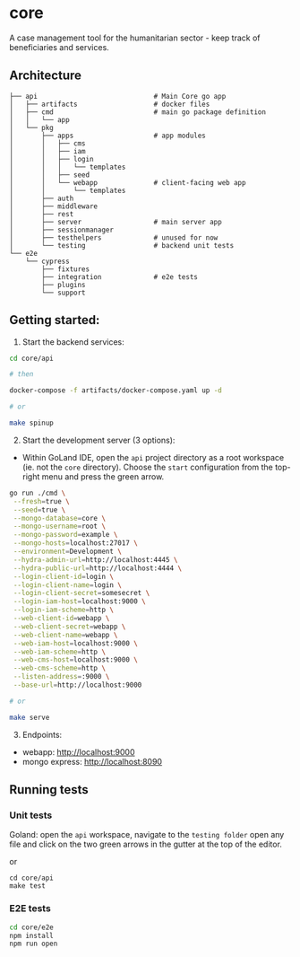 # core
A case management tool for the humanitarian sector - keep track of beneficiaries and services.

## Architecture

```
├── api                             # Main Core go app
│   ├── artifacts                   # docker files
│   ├── cmd                         # main go package definition
│   │   └── app
│   └── pkg                         
│       ├── apps                    # app modules    
│       │   ├── cms             
│       │   ├── iam
│       │   ├── login
│       │   │   └── templates
│       │   ├── seed
│       │   └── webapp              # client-facing web app
│       │       └── templates
│       ├── auth
│       ├── middleware
│       ├── rest
│       ├── server                  # main server app
│       ├── sessionmanager
│       ├── testhelpers             # unused for now
│       └── testing                 # backend unit tests
└── e2e                 
    └── cypress
        ├── fixtures
        ├── integration             # e2e tests
        ├── plugins
        └── support
```

## Getting started:

1. Start the backend services:
```bash
cd core/api

# then

docker-compose -f artifacts/docker-compose.yaml up -d

# or

make spinup
```


2. Start the development server (3 options):
 - Within GoLand IDE, open the `api` project directory as a root workspace (ie. not the `core` directory). Choose the `start` configuration from the top-right menu and press the green arrow.
 
 ```bash
 go run ./cmd \
  --fresh=true \
  --seed=true \
  --mongo-database=core \
  --mongo-username=root \
  --mongo-password=example \
  --mongo-hosts=localhost:27017 \
  --environment=Development \
  --hydra-admin-url=http://localhost:4445 \
  --hydra-public-url=http://localhost:4444 \
  --login-client-id=login \
  --login-client-name=login \
  --login-client-secret=somesecret \
  --login-iam-host=localhost:9000 \
  --login-iam-scheme=http \
  --web-client-id=webapp \
  --web-client-secret=webapp \
  --web-client-name=webapp \
  --web-iam-host=localhost:9000 \
  --web-iam-scheme=http \
  --web-cms-host=localhost:9000 \
  --web-cms-scheme=http \
  --listen-address=:9000 \
  --base-url=http://localhost:9000
 
 # or
 
 make serve
 ```
 
 
3. Endpoints:
 - webapp: [http://localhost:9000](http://localhost:9000)
 - mongo express: [http://localhost:8090](http://localhost:8090)
 
 
 ## Running tests
 
 ### Unit tests
 
 Goland: open the `api` workspace, navigate to the `testing folder` open any file and click on the two green arrows in the gutter at the top of the editor.

  or
  
 ```
 cd core/api
 make test
 ```
 
 ### E2E tests
 
 ```bash
 cd core/e2e
 npm install
 npm run open
 ```
